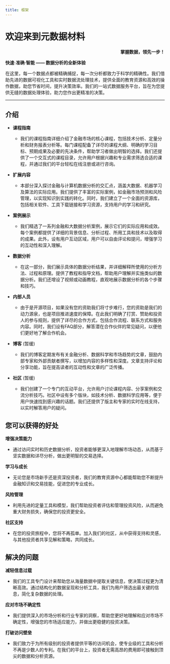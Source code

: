 ```yaml
---
title: 框架
---
```


# 欢迎来到元数据材料

<p style="text-align: right;"><strong> 掌握数据，领先一步！ </strong></p>

**快速·准确·智能 —— 数据分析的全新体验**

在这里，每一个数据点都被精确捕捉，每一次分析都致力于科学的精确性。我们借助先进的数据可视化工具和实时数据流处理技术，提供全面的教育资源和高效的操作数据，助您节省时间，提升决策效率。我们的一站式数据服务平台，旨在为您提供无缝的数据处理体验，助力您作出更精准的决策。

---

## 介绍

* **课程指南**
    - 我们的课程指南详细介绍了金融市场的核心课程，包括技术分析、定量分析和财务报表分析等。每门课程配备了详尽的课程大纲、明确的学习目标、预期成果及必要的先决条件，帮助学习者做出明智的选择。我们还提供了一个交互式的课程目录，允许用户根据兴趣和专业需求筛选合适的课程，并通过我们的平台轻松在线注册或进行咨询。

* **扩展内容**
    - 本部分深入探讨金融与计算机数据分析的交汇点，涵盖大数据、机器学习及算法的实际应用。我们提供了丰富的实际案例，如金融市场预测和风险管理，以实现知识到实践的转化。同时，我们建立了一个全面的资源库，包括相关软件、工具下载链接和学习资源，支持用户的学习和研究。

* **案例展示**
    - 我们精选了一系列金融和大数据分析案例，展示它们的实际应用和成效。每个案例都提供了详细的背景信息、分析过程、所用工具和技术以及取得的成果。此外，设有用户互动区域，用户可以自由评论和提问，增强学习的互动性和深入理解。

* **数据分析**
    - 在这一部分，我们展示具体的数据分析结果，并详细解释所使用的分析方法、过程和原理。提供了教程和指导文档，帮助用户理解并实施类似的数据分析。我们还增设了视频或动画教程，直观地展示数据分析的各个步骤和技巧。

* **内部人员**
    - 由于是开源项目，如果没有您的资助我们将寸步难行，您的资助是我们的动力源泉，也是项目推进速度的保障。在此我们明确了打赏、赞助和投资人的参与规则，提供了详尽的合作方式，包括合作流程、联系方式和服务内容。同时，我们设有FAQ部分，解答潜在合作伙伴的常见疑问，以便他们更好地了解合作机会。

* **博客** (暂缓)
    - 我们的博客定期发布有关金融分析、数据科学和市场趋势的文章，鼓励内部专家和外部贡献者撰写，以增加内容的多样性和深度。文章支持评论和分享功能，旨在提高读者的互动性和文章的广泛传播。

* **社区** (暂缓)
    - 我们创建了一个专门的互动平台，允许用户讨论课程内容、分享案例和交流分析技巧。社区中设有多个版块，如技术分析、数据科学应用等，便于用户快速找到感兴趣的话题。我们还提供了版主和专家的实时在线支持，以实时解答用户的疑问。

## 您可以获得的好处

**增强决策能力**

* 通过访问实时和历史数据分析，投资者能够更深入地理解市场动态，从而基于坚实数据和详尽分析，做出更明智的交易选择。

**学习与成长**

* 无论您是市场新手还是资深投资者，我们的教育资源中心都能帮助您不断提升金融知识和交易技能，促进您的专业成长。

**风险管理**

* 利用先进的定量工具和模型，我们帮助投资者评估和管理投资风险，从而避免重大财务损失，确保您的投资更安全。

**社区支持**

* 在您的投资旅程中，您将不再孤单。加入我们的社区，从中获得支持和灵感，与其他投资者共享见解和策略，共同成长。

## 解决的问题

**减轻信息过载**

* 我们的工具专门设计来帮助您从海量数据中提取关键信息，使决策过程更为清晰高效。通过结构化的数据呈现和分析工具，我们为用户筛选出最关键的信息，简化复杂数据的处理。

**应对市场不确定性**

* 我们提供深入的市场分析和行业专家的洞察，帮助您更好地理解和应对市场不确定性，增强您的市场适应能力，并做出更稳健的投资决策。

**打破访问壁垒**

* 我们致力于为所有级别的投资者提供平等的访问机会，使专业级的工具和分析不再是少数人的专利。在我们的平台上，投资者无需高昂的费用即可接触到顶尖的数据和分析资源。